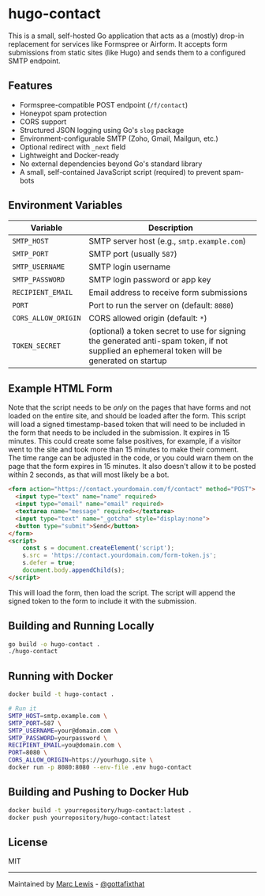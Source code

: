 # hugo-contact

This is a small, self-hosted Go application that acts as a (mostly) drop-in replacement for services like Formspree or Airform. It accepts form submissions from static sites (like Hugo) and sends them to a configured SMTP endpoint.

## Features

- Formspree-compatible POST endpoint (`/f/contact`)
- Honeypot spam protection
- CORS support
- Structured JSON logging using Go's `slog` package
- Environment-configurable SMTP (Zoho, Gmail, Mailgun, etc.)
- Optional redirect with `_next` field
- Lightweight and Docker-ready
- No external dependencies beyond Go's standard library
- A small, self-contained JavaScript script (required) to prevent spam-bots

## Environment Variables

| Variable            | Description                                                                                                                                 |
|---------------------|---------------------------------------------------------------------------------------------------------------------------------------------|
| `SMTP_HOST`         | SMTP server host (e.g., `smtp.example.com`)                                                                                                 |
| `SMTP_PORT`         | SMTP port (usually `587`)                                                                                                                   |
| `SMTP_USERNAME`     | SMTP login username                                                                                                                         |
| `SMTP_PASSWORD`     | SMTP login password or app key                                                                                                              |
| `RECIPIENT_EMAIL`   | Email address to receive form submissions                                                                                                   |
| `PORT`              | Port to run the server on (default: `8080`)                                                                                                 |
| `CORS_ALLOW_ORIGIN` | CORS allowed origin (default: `*`)                                                                                                          |
| `TOKEN_SECRET`      | (optional) a token secret to use for signing the generated anti-spam token, if not supplied an ephemeral token will be generated on startup |

## Example HTML Form

Note that the script needs to be *only* on the pages that have forms and not loaded on the entire site, and should be loaded after the form. 
This script will load a signed timestamp-based token that will need to be included in the form that needs to be included in the submission. 
It expires in 15 minutes. This could create some false positives, for example, if a visitor went to the site and took more than 15 minutes to make their comment.  
The time range can be adjusted in the code, or you could warn them on the page that the form expires in 15 minutes. 
It also doesn't allow it to be posted within 2 seconds, as that will most likely be a bot.   

```html
<form action="https://contact.yourdomain.com/f/contact" method="POST">
  <input type="text" name="name" required>
  <input type="email" name="email" required>
  <textarea name="message" required></textarea>
  <input type="text" name="_gotcha" style="display:none">
  <button type="submit">Send</button>
</form>
<script>
    const s = document.createElement('script');
    s.src = 'https://contact.yourdomain.com/form-token.js';
    s.defer = true;
    document.body.appendChild(s);
</script>
```

This will load the form, then load the script. The script will append the signed token to the form to include it with the submission.

## Building and Running Locally

```sh
go build -o hugo-contact .
./hugo-contact
```

## Running with Docker

```sh
docker build -t hugo-contact .

# Run it
SMTP_HOST=smtp.example.com \
SMTP_PORT=587 \
SMTP_USERNAME=your@domain.com \
SMTP_PASSWORD=yourpassword \
RECIPIENT_EMAIL=you@domain.com \
PORT=8080 \
CORS_ALLOW_ORIGIN=https://yourhugo.site \
docker run -p 8080:8080 --env-file .env hugo-contact
```

## Building and Pushing to Docker Hub

```sh
docker build -t yourrepository/hugo-contact:latest .
docker push yourrepository/hugo-contact:latest
```

## License

MIT

---
Maintained by [Marc Lewis](https://marclewis.com) - [@gottafixthat](https://mstdn.social/@gottafixthat)

